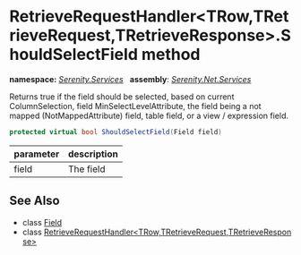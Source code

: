 # RetrieveRequestHandler&lt;TRow,TRetrieveRequest,TRetrieveResponse&gt;.ShouldSelectField method
**namespace:** *[Serenity.Services](../../README.md#serenity.services-namespace)*   **assembly**: *[Serenity.Net.Services](../../README.md)*

Returns true if the field should be selected, based on current ColumnSelection, field MinSelectLevelAttribute, the field being a not mapped (NotMappedAttribute) field, table field, or a view / expression field.

```csharp
protected virtual bool ShouldSelectField(Field field)
```

| parameter | description |
| --- | --- |
| field | The field |

## See Also

* class [Field](../Serenity.Net.Entity/../../Serenity.Data/Field.md)
* class [RetrieveRequestHandler&lt;TRow,TRetrieveRequest,TRetrieveResponse&gt;](../RetrieveRequestHandler-3.md)